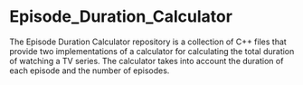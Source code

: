 # Episode_Duration_Calculator
The Episode Duration Calculator repository is a collection of C++ files that provide two implementations of a calculator for calculating the total duration of watching a TV series. The calculator takes into account the duration of each episode and the number of episodes.
